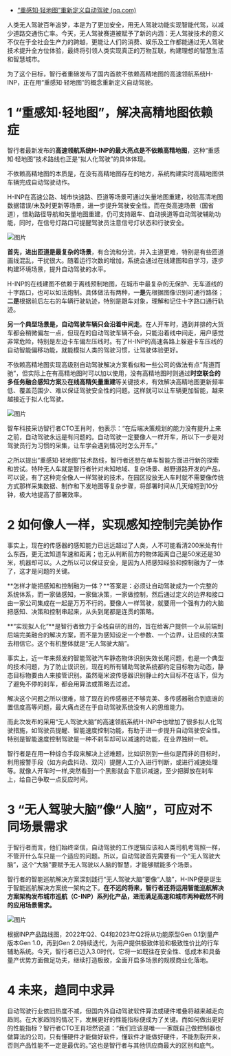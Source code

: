 - [“重感知·轻地图”重新定义自动驾驶 (qq.com)](https://mp.weixin.qq.com/s/TDs1ZtRFiStnHiWmkzcPhg)

人类无人驾驶百年追梦，本是为了更加安全，用无人驾驶功能实现智能代驾，以减少道路交通伤亡率。今天，无人驾驶赛道被赋予了新的内涵：无人驾驶技术的意义不仅在于全社会生产力的跨越，更能让人们的消费、娱乐及工作都能通过无人驾驶技术提升全方位体验，最终将引领人类实现真正的万物互联，构建理想的智慧生活和智慧城市。

为了这个目标，智行者重磅发布了国内首款不依赖高精地图的高速领航系统H-INP，正在用“重感知·轻地图”的概念重新定义自动驾驶。

# 1 “重感知·轻地图”，解决高精地图依赖症

智行者最新发布的**高速领航系统H-INP的最大亮点是不依赖高精地图**，这种“重感知·轻地图”技术路线也正是“拟人化驾驶”的具体体现。

不依赖高精地图的本质是，在没有高精地图存在的地方，系统构建实时高精地图供车辆完成自动驾驶动作。

H-INP在高速公路、城市快速路、匝道等场景可通过矢量地图重建，校验高清地图数据错误/未及时更新等场景，进一步提升驾驶安全性。而在类高速场景（国省道），借助路径导航和矢量地图重建，仍可支持跟车、自动换道等自动驾驶辅助功能，同时，在信号灯路口可提醒驾驶员注意信号灯状态和行驶安全。

![图片](https://mmbiz.qpic.cn/mmbiz_png/InRzPPAWvxVBSh3O7hMNtzybZcU8rx52JrQiciaq2bB7PSdZtKXicdicBmuMEWibkrMsH9nEpomaI01RXvCaqy1PG2A/640?wx_fmt=png&wxfrom=5&wx_lazy=1&wx_co=1)

**首先，进出匝道是最复杂的场景**，有合流和分流，并入主道更难，特别是有些匝道画线混乱，干扰很大。随着运行次数的增加，系统会通过在线建图和自学习，逐步构建环境场景，提升自动驾驶的水平。

H-INP的在线建图不依赖于离线预制地图，在城市中最复杂的无保护、无车道线的十字路口，也可以如法炮制。具体做法有两种，**一是**先根据图像识别可通行路径；**二是**根据前后左右的车辆行驶轨迹，特别是跟车对象，理解和记住十字路口通行轨迹。

**另一个典型场景是，自动驾驶车辆只会沿着中间走**。在人开车时，遇到并排的大货车都会稍微偏左一点，但现在的自动驾驶车辆不会，只能沿着线中间走，用户感觉非常危险，特别是左边卡车偏左压线时。有了H-INP的高速各路上躲避卡车压线的自动智能偏移功能，就能模拟人类的驾驶习惯，让驾驶体验更好。

不依赖高精地图实现高级别自动驾驶解决方案看似和一些公司的做法有点“背道而驰”，但实际上在有高精地图时可以加以使用，没有高精地图时则通过**时空联合的多任务融合感知方案**及**在线高精矢量重建**等关键技术，有效解决高精地图更新频率低、覆盖范围少、难以保证驾驶安全性的问题。这样就可以让车辆更加智能，越来越接近于拟人化驾驶。

![图片](https://mmbiz.qpic.cn/mmbiz_png/InRzPPAWvxVBSh3O7hMNtzybZcU8rx52W7CEyt6DbDTGgDaTsywKdTDjxicpTbKibeFVoictERV4QevSc6Ggq07Ew/640?wx_fmt=png&wxfrom=5&wx_lazy=1&wx_co=1)

智车科技采访智行者CTO王肖时，他表示：“在后端决策规划的能力没有提升上来之前，自动驾驶永远是有问题的。自动驾驶一定要像人一样开车，所以下一步是对驾驶员行为习惯的采集，让车学会遇到情况时怎么开车。”

之所以提出“重感知·轻地图”技术路线，智行者还想在单车智能方面进行新的探索和尝试。特种无人车就是智行者针对未知地域、复杂场景、越野道路开发的产品，可以说，有了这种完全像人一样驾驶的技术，在园区投放无人车时就不需要像传统方式那样采集数据、制作和下发地图等复杂步骤，将部署时间从几天缩短到10分钟，极大地提高了部署效率。

# 2 如何像人一样，实现感知控制完美协作

事实上，现在的传感器的感知能力已远远超过了人类，人不可能看清200米处有什么东西，更无法知道车速和距离；也无从判断前方的物体距离自己是50米还是30米，机器却可以。人之所以可以保证安全，是因为人把感知经验和控制融为了一体了，这才是问题的关键。

**怎样才能把感知和控制融为一体？**答案是：必须让自动驾驶成为一个完整的系统体系，而一家做感知，一家做决策，一家做控制，然后通过定义的边界和接口由一家公司集成在一起是万万不行的。要像人一样驾驶，就要用一个强有力的大脑把感知、决策和控制串起来，从头到尾都是连贯的策略。

**“实现拟人化”**是智行者致力于全栈自研的目的，旨在给客户提供一个从前端到后端完美融合的解决方案，而不是为感知设定一个参数、一个边界，让后续的决策去相信它。这个有机整体就是“无人驾驶大脑”。

事实上，近一年来频发的智能驾驶汽车静态物体识别失效长尾问题，也是一个典型的技术问题，为了防止误识别，现在的所有辅助驾驶系统都约定目标物为动态，静态目标物要由人来接管识别。虽然毫米波传感器识别静止的大目标不在话下，但为了避免不停的刹车，都会用算法或策略去过滤。

解决这个问题之所以很难，除了现在的传感器还不够完美、多传感器融合到底谁的置信度高等问题，最大痛点还在于自动驾驶系统没有人的思维能力。

而此次发布的采用“无人驾驶大脑”的高速领航系统H-INP中也增加了很多拟人化驾驶措施，如驾驶员提醒、智能速度控制功能，有助于进一步提升自动驾驶安全性。特别是智能速度控制驾驶是一种不刹车却可以减速的功能，在业界独树一帜。

智行者是在用一种综合手段来解决上述难题，比如识别到一些似是而非的目标时，利用报警手段（如方向盘抖动、双闪）提醒人工介入进行判断，或进行减速处理等。就像人开车时一样,突然看到一个黑影就会下意识减速，至少把脚放在刹车上，给自己争取一点反应时间。

# 3 “无人驾驶大脑”像“人脑”，可应对不同场景需求

于智行者而言，他们始终坚信，自动驾驶的工作逻辑应该和人类司机考驾照一样，不管开什么车只是一个适应的问题。所以，自动驾驶首先需要有一个“无人驾驶大脑”，这个“大脑”要赋予无人驾驶以人脑的智慧，才能够赋能多个场景。

智行者的智能巡航解决方案深刻践行“无人驾驶大脑”要像“人脑”，H-INP便是诞生于智能巡航解决方案统一架构之下。**在不远的将来，智行者还将运用智能巡航解决方案架构发布城市巡航（C-INP）系列化产品，进而满足高速和城市两种截然不同的应用场景需求。**

![图片](https://mmbiz.qpic.cn/mmbiz_png/InRzPPAWvxVBSh3O7hMNtzybZcU8rx52ibnibwY1OdCzibXmOFnD3E3SL2SNn5sibWgvYSicz0S5FKPTYdFFjFCiaibGg/640?wx_fmt=png&wxfrom=5&wx_lazy=1&wx_co=1)

根据INP产品路线图，2022年Q2、Q4和2023年Q2将从功能原型Gen 0.1到量产版本Gen 1.0，再到Gen 2.0持续迭代，为用户提供极致体验和极致性价比的行车辅助系统。今天，智行者已迈入3.0时代，它将一如既往在安全性、低成本和具备量产优势方面做足功夫，继续打造极致，全面开启多场景的规模商业化落地。

# 4 未来，趋同中求异

自动驾驶行业依旧热度不减，但国内外自动驾驶软件算法或硬件堆叠将越来越走向趋同。在大家趋同的情况下，发展更好的性能指标便成为了关键。而如何做出更好的性能指标？智行者CTO王肖坦然说道：“我们应该是唯一一家既自己做控制器也做算法的公司，只有懂硬件才能做好软件，懂软件才能做好硬件，不能割裂开来，否则产品性能不一定是最优的。”这也是智行者与其他供应商最大的区别和底气。